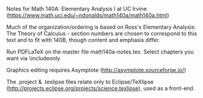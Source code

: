 Notes for Math 140A: Elementary Analysis I at UC Irvine (https://www.math.uci.edu/~ndonalds/math140a/math140a.html)

Much of the organization/ordering is based on Ross's Elementary Analysis: The Theory of Calculus - section numbers are chosen to correspond to this text and to fit with 140B, though content and emphasis differ.

Run PDFLaTeX on the master file math140a-notes.tex. Select chapters you want via \includeonly

Graphics editing requires Asymptote (http://asymptote.sourceforge.io/)

The .project & .texlipse files relate only to Eclipse/TeXlipse (http://projects.eclipse.org/projects/science.texlipse), used as a front-end.